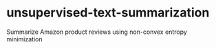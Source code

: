 # unsupervised-text-summarization
Summarize Amazon product reviews using non-convex entropy minimization
